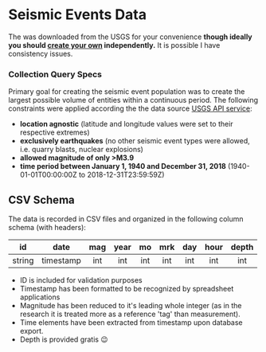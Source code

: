 # Seismic Events Data

The was downloaded from the USGS for your convenience **though ideally you should [create your own](https://earthquake.usgs.gov/earthquakes/search/) independently.** It is possible I have consistency issues. 

### Collection Query Specs

Primary goal for creating the seismic event population was to create the largest possible volume of entities within a continuous period. The following constraints were applied according the the data source [USGS API service](https://earthquake.usgs.gov/fdsnws/event/1/):

- **location agnostic** (latitude and longitude values were set to their respective extremes)
- **exclusively earthquakes** (no other seismic event types were allowed, i.e. quarry blasts, nuclear explosions)
- **allowed magnitude of only >M3.9**
- **time period between January 1, 1940 and December 31, 2018** (1940-01-01T00:00:00Z to 2018-12-31T23:59:59Z)

## CSV Schema

The data is recorded in CSV files and organized in the following column schema (with headers):

| id     |    date   | mag | year |  mo | mrk | day | hour | depth |
| ------ | :-------: | :---: | :---: | :---: | :---: | :---: | :---: | :---: |
| string | timestamp | int |  int | int | int | int |  int |  int  |

- ID is included for validation purposes
- Timestamp has been formatted to be recognized by spreadsheet applications
- Magnitude has been reduced to it's leading whole integer (as in the research it is treated more as a reference 'tag' than measurement).
- Time elements have been extracted from timestamp upon database export.
- Depth is provided gratis :wink:
